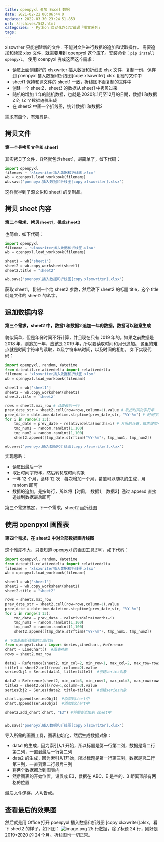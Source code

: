 ```yaml
---
title: openpyxl 追加 Excel 数据
date: 2021-02-22 00:06:44.0
updated: 2022-03-30 23:24:51.853
url: /archives/542.html
categories: - Python 自动化办公实战课「推文系列」
tags: 
---
```




xlsxwriter 只能创建新的文件，不能对文件进行数据的追加和读取操作。 需要追加和读取 xlsx 文件，就需要用到 openpyxl 这个库了。安装命令：`pip install openpyxl`。 使用 openpyxl 完成这面这个需求：

*   读取上面创建好的 xlsxwriter 插入数据和折线图.xlsx 文件，复制一份，保存到 poenpyxl 插入数据和折线图\[copy xlsxwriter\].xlsx 复制的文件中
*   sheet1 保持和源文件的 sheet1 一致，折线图不画复制的文件中
*   创建一个 sheet2，sheet2 的数据从 sheet1 中拷贝过来
*   随机的增加 1 年的随机数据，也就是 2020年1月至12月的日期，数据1 和数据2 的 12 个数据随机生成
*   在 sheet2 中画一个折线图，统计数据1 和数据2

需求有四个，有难有易。

## 拷贝文件

#### 第一个是拷贝文件和 sheet1

其实拷贝了文件，自然就包含sheet1，最简单了，如下代码：

```python
import openpyxl
filename = 'xlsxwriter插入数据和折线图.xlsx'
wb = openpyxl.load_workbook(filename)
wb.save('poenpyxl插入数据和折线图[copy xlsxwriter].xlsx')
```

这样就得到了源文件和 sheet1 的复制品。

## 拷贝 sheet 内容

#### 第二个需求，拷贝sheet1，做成sheet2

也简单，如下代码：

```python
import openpyxl
filename = 'xlsxwriter插入数据和折线图.xlsx'
wb = openpyxl.load_workbook(filename)

sheet1 = wb['sheet1']
sheet2 = wb.copy_worksheet(sheet1)
sheet2.title = "sheet2"

wb.save('poenpyxl插入数据和折线图[copy xlsxwriter].xlsx')
```

获取 sheet1，复制一个给 sheet2 参数，然后改下 sheet2 的标题 title，这个 title 就是文件的 sheet2 的名字。

## 追加数据内容

#### 第三个需求，sheet2 中，数据1 和数据2 追加一年的数据，数据可以随意生成

貌似简单，但是年份时间不好计算，并且现在只有 2019 年的。如果之前数据是 2018 年，则追加一年，应该是 2019 年，所以要读取时间和月份追加。 这里的难点就是时间字符串的读取，以及字符串转时间，以及时间的相加。 如下实现代码：

```python
import openpyxl, random, datetime
from dateutil.relativedelta import relativedelta
filename = 'xlsxwriter插入数据和折线图.xlsx'
wb = openpyxl.load_workbook(filename)

sheet1 = wb['sheet1']
sheet2 = wb.copy_worksheet(sheet1)
sheet2.title = "sheet2"

rows = sheet2.max_row # 读取最后一行
prev_date_str = sheet2.cell(row=rows,column=1).value # 取出时间的字符串
prev_date = datetime.datetime.strptime(prev_date_str, "%Y-%m") # 时间字符串转时间对象
for i in range(1,13):
    tmp_date = prev_date + relativedelta(months=i) # 月份的计算，每次增加一个月，就得到了第二年的12个月
    tmp_num1 = random.randint(1,100)
    tmp_num2 = random.randint(1,100)
    sheet2.append([tmp_date.strftime("%Y-%m"), tmp_num1, tmp_num2])

wb.save('poenpyxl插入数据和折线图[copy xlsxwriter].xlsx')
```

实现思路：

*   读取出最后一行
*   取出时间字符串，然后转换成时间对象
*   一年 12 个月，循环 12 次，每次增加一个月，数值可以随机的生成，用 random 即可
*   数据的追加，是按每行，所以将【时间， 数据1， 数据2】通过 append 直接追加到数据最后即可

第三个需求搞定，下一个需求，sheet2 画折线图

## 使用 openpyxl 画图表

#### 第四个需求，在 sheet2 中对全部数据画折线图

这个难度不大，只要知道 openpyxl 的画图工具即可，如下代码：

```python
import openpyxl, random, datetime
from dateutil.relativedelta import relativedelta
filename = 'xlsxwriter插入数据和折线图.xlsx'
wb = openpyxl.load_workbook(filename)

sheet1 = wb['sheet1']
sheet2 = wb.copy_worksheet(sheet1)
sheet2.title = "sheet2"

rows = sheet2.max_row
prev_date_str = sheet2.cell(row=rows,column=1).value
prev_date = datetime.datetime.strptime(prev_date_str, "%Y-%m")
for i in range(1,13):
    tmp_date = prev_date + relativedelta(months=i)
    tmp_num1 = random.randint(1,100)
    tmp_num2 = random.randint(1,100)
    sheet2.append([tmp_date.strftime("%Y-%m"), tmp_num1, tmp_num2])

# 下面是画折线图的实现代码
from openpyxl.chart import Series,LineChart, Reference
chart = LineChart()  #图表对象
rows = sheet2.max_row

data1 = Reference(sheet2, min_col=2, min_row=1, max_col=2, max_row=rows) #涉及数据
title1 = sheet2.cell(row=1,column=2).value
seriesObj1 = Series(data1, title=title1)  #创建series对象

data2 = Reference(sheet2, min_col=3, min_row=1, max_col=3, max_row=rows) #涉及数据
title2 = sheet2.cell(row=1,column=3).value
seriesObj2 = Series(data2, title=title2)  #创建series对象

chart.append(seriesObj1)  #添加到chart中
chart.append(seriesObj2)  #添加到chart中

sheet2.add_chart(chart, "E3") #将图表添加到 sheet中


wb.save('poenpyxl插入数据和折线图[copy xlsxwriter].xlsx')
```

导入所需的画图工具，图表初始化，然后生成数据对象：

*   data1 的生成，因为索引从1 开始，所以标题是第一行第二列，数据是第二行第二列，一直到最后一行第二列
*   data2 的生成，因为索引从1开始，所以标题是第一行第三列，数据是第二行第三列，一直到第二行最后三列
*   将两个数据都放到图表内
*   然后图表的开始位置，设置成 E3，数据在 ABC，E 是空的，3 距离顶部有两格的位置

最后文件保存，大功告成。

## 查看最后的效果图

然后就是用 Office 打开 poenpyxl 插入数据和折线图 \[copy xlsxwriter\].xlsx，看下 sheet2 的样子，如下图： ![image.png](https://img-blog.csdnimg.cn/img_convert/48b30e9c100a50af72a49b888ab9c2f4.png) 25 行数据，除了标题 24 行，刚好是 2019+2020 的 24 个月。折线图也一切正常。